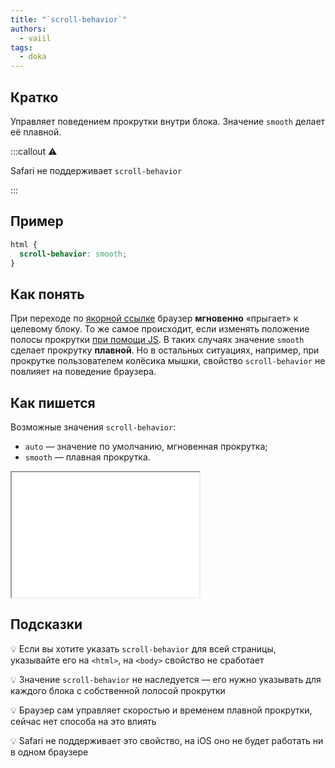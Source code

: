 ```yaml
---
title: "`scroll-behavior`"
authors:
  - vaiil
tags:
  - doka
---
```


## Кратко

Управляет поведением прокрутки внутри блока. Значение `smooth` делает её плавной.

:::callout ⚠️

Safari не поддерживает `scroll-behavior`

:::

## Пример

```css
html {
  scroll-behavior: smooth;
}
```

## Как понять

При переходе по [якорной ссылке](/html/a/) браузер **мгновенно** «прыгает» к целевому блоку. То же самое происходит, если изменять положение полосы прокрутки [при помощи JS](/js/element-scroll-scrollto/). В таких случаях значение `smooth` сделает прокрутку **плавной**. Но в остальных ситуациях, например, при прокрутке пользователем колёсика мышки, свойство `scroll-behavior` не повлияет на поведение браузера.

## Как пишется

Возможные значения `scroll-behavior`:

- `auto` — значение по умолчанию, мгновенная прокрутка;
- `smooth` — плавная прокрутка.

<iframe title="Варианты значений" src="demos/values/" height="200"></iframe>

## Подсказки

💡 Если вы хотите указать `scroll-behavior` для всей страницы, указывайте его на `<html>`, на `<body>` свойство не сработает

💡 Значение `scroll-behavior` не наследуется — его нужно указывать для каждого блока с собственной полосой прокрутки

💡 Браузер сам управляет скоростью и временем плавной прокрутки, сейчас нет способа на это влиять

💡 Safari не поддерживает это свойство, на iOS оно не будет работать ни в одном браузере

